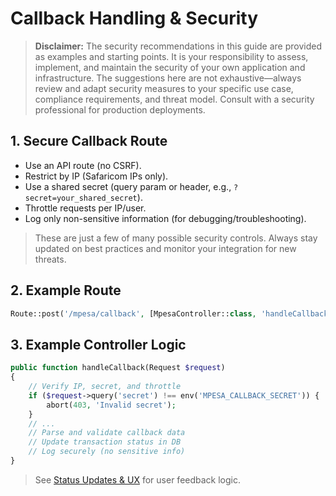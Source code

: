 # Callback Handling & Security

> **Disclaimer:** The security recommendations in this guide are provided as examples and starting points. It is your responsibility to assess, implement, and maintain the security of your own application and infrastructure. The suggestions here are not exhaustive—always review and adapt security measures to your specific use case, compliance requirements, and threat model. Consult with a security professional for production deployments.

## 1. Secure Callback Route
- Use an API route (no CSRF).
- Restrict by IP (Safaricom IPs only).
- Use a shared secret (query param or header, e.g., `?secret=your_shared_secret`).
- Throttle requests per IP/user.
- Log only non-sensitive information (for debugging/troubleshooting).

> These are just a few of many possible security controls. Always stay updated on best practices and monitor your integration for new threats.

## 2. Example Route
```php
Route::post('/mpesa/callback', [MpesaController::class, 'handleCallback']);
```

## 3. Example Controller Logic
```php
public function handleCallback(Request $request)
{
    // Verify IP, secret, and throttle
    if ($request->query('secret') !== env('MPESA_CALLBACK_SECRET')) {
        abort(403, 'Invalid secret');
    }
    // ...
    // Parse and validate callback data
    // Update transaction status in DB
    // Log securely (no sensitive info)
}
```

> See [Status Updates & UX](./status-ux.md) for user feedback logic.
